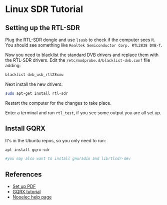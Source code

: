 # Linux SDR Tutorial

## Setting up the RTL-SDR

Plug the RTL-SDR dongle and use `lsusb` to check if the computer sees it. You should see something like `Realtek Semiconductor Corp. RTL2838 DVB-T`.

Now you need to blacklist the standard DVB drivers and replace them with the RTL-SDR drivers. Edit the `/etc/modprobe.d/blacklist-dvb.conf` file adding:
```bash
blacklist dvb_usb_rtl28xxu
```

Next install the new drivers:
```bash
sudo apt-get install rtl-sdr
```

Restart the computer for the changes to take place.

Enter a terminal and run `rtl_test`, if you see some output you are all set up.

## Install GQRX
It's in the Ubuntu repos, so you only need to run:
```bash
apt install gqrx-sdr

#you may also want to install gnuradio and librtlsdr-dev
```


## References

* [Set up PDF](https://www.nooelec.com/store/downloads/dl/file/id/72/product/0/nesdr_installation_manual_for_ubuntu.pdf)
* [GQRX tutorial](http://gqrx.dk/doc/practical-tricks-and-tips)
* [Nooelec help page](https://www.nooelec.com/store/qs/)
